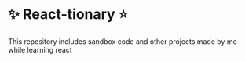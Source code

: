 # ✨ React-tionary ⭐

This repository includes sandbox code and other projects made by me while learning react
